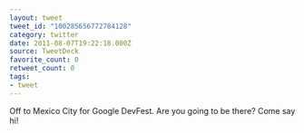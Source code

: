 ```yaml
---
layout: tweet
tweet_id: "100285656772784128"
category: twitter
date: 2011-08-07T19:22:18.000Z
source: TweetDeck
favorite_count: 0
retweet_count: 0
tags:
- tweet
---
```


Off to Mexico City for Google DevFest. Are you going to be there? Come say hi!
